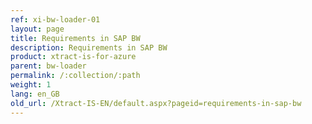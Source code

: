 ```yaml
---
ref: xi-bw-loader-01
layout: page
title: Requirements in SAP BW
description: Requirements in SAP BW
product: xtract-is-for-azure
parent: bw-loader
permalink: /:collection/:path
weight: 1
lang: en_GB
old_url: /Xtract-IS-EN/default.aspx?pageid=requirements-in-sap-bw
---
```

